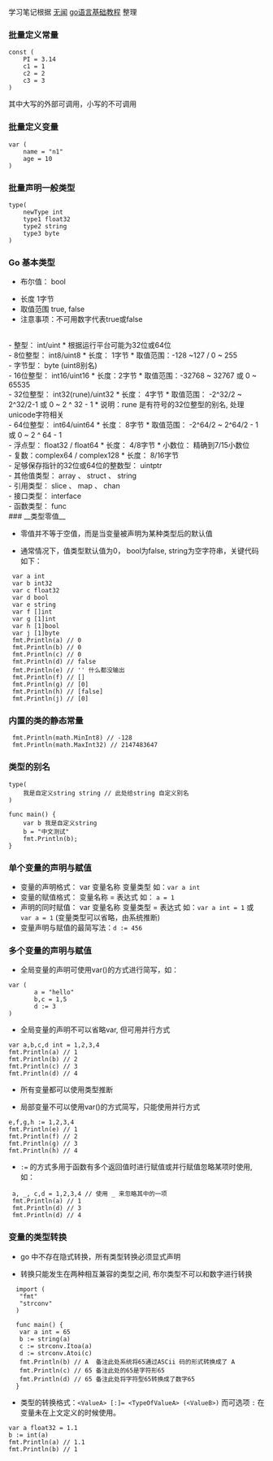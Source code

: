 学习笔记根据 [无闻](https://github.com/Unknwon) [go语言基础教程](https://github.com/Unknwon/go-fundamental-programming) 整理

### __批量定义常量__

```golang
const (
    PI = 3.14
    c1 = 1
    c2 = 2
    c3 = 3
)
```

其中大写的外部可调用，小写的不可调用

### __批量定义变量__

```golang
var (
    name = "n1"
    age = 10
)
```

### __批量声明一般类型__

```golang
type(
    newType int
    type1 float32
    type2 string
    type3 byte
)
```

### __Go 基本类型__

- 布尔值： bool
 * 长度 1字节
 * 取值范围 true, false
 * 注意事项：不可用数字代表true或false
<br>
- 整型： int/uint
 * 根据运行平台可能为32位或64位
<br>
- 8位整型： int8/uint8
 * 长度： 1字节
 * 取值范围：-128 ~127 / 0 ~ 255
<br>
-  字节型： byte (uint8别名)
<br>
- 16位整型： int16/uint16
 * 长度：2字节
 * 取值范围：-32768 ~ 32767 或 0 ~ 65535
<br>
- 32位整型： int32(rune)/uint32
  * 长度： 4字节
  * 取值范围： -2^32/2 ~ 2^32/2-1 或 0 ~ 2 ^ 32 - 1
  * 说明：rune 是有符号的32位整型的别名, 处理unicode字符相关
<br>
- 64位整型： int64/uint64
 * 长度： 8字节
 * 取值范围： -2^64/2 ~ 2^64/2 - 1 或 0 ~ 2 ^ 64 - 1
<br>
- 浮点型： float32 / float64
  * 长度： 4/8字节
  * 小数位： 精确到7/15小数位
<br>
- 复数：complex64 / complex128
 * 长度： 8/16字节
<br>
- 足够保存指针的32位或64位的整数型：  uintptr
<br>
- 其他值类型： array 、 struct 、 string
<br>
- 引用类型： slice 、 map 、 chan
<br>
- 接口类型： interface
<br>
- 函数类型： func
<br>
### __类型零值__

 - 零值并不等于空值，而是当变量被声明为某种类型后的默认值

 - 通常情况下，值类型默认值为0， bool为false, string为空字符串，关键代码如下：
  ```golang
   var a int
   var b int32
   var c float32
   var d bool
   var e string
   var f []int
   var g [1]int
   var h [1]bool
   var j [1]byte
   fmt.Println(a) // 0
   fmt.Println(b) // 0
   fmt.Println(c) // 0
   fmt.Println(d) // false
   fmt.Println(e) // '' 什么都没输出
   fmt.Println(f) // []
   fmt.Println(g) // [0]
   fmt.Println(h) // [false]
   fmt.Println(j) // [0]

  ```

### __内置的类的静态常量__

```golang
 fmt.Println(math.MinInt8) // -128
 fmt.Println(math.MaxInt32) // 2147483647
```

### __类型的别名__

```golang
type(
    我是自定义string string // 此处给string 自定义别名
)

func main() {
    var b 我是自定义string
    b = "中文测试"
    fmt.Println(b);
}

```

### __单个变量的声明与赋值__

- 变量的声明格式： var 变量名称 变量类型 如：`var a int`
- 变量的赋值格式： 变量名称 = 表达式 如： `a = 1`
- 声明的同时赋值： var 变量名称 变量类型 = 表达式 如：`var a int = 1` 或 `var a = 1` (变量类型可以省略，由系统推断)
- 变量声明与赋值的最简写法：`d := 456`

### __多个变量的声明与赋值__

- 全局变量的声明可使用var()的方式进行简写，如：
 ```golang
 var (
	    a = "hello"
	    b,c = 1,5
	    d := 3
 )
 ```

- 全局变量的声明不可以省略var, 但可用并行方式

 ```golang
 var a,b,c,d int = 1,2,3,4
 fmt.Println(a) // 1
 fmt.Println(b) // 2
 fmt.Println(c) // 3
 fmt.Println(d) // 4
 ```
- 所有变量都可以使用类型推断

- 局部变量不可以使用var()的方式简写，只能使用并行方式
 ```golang
 e,f,g,h := 1,2,3,4
 fmt.Println(e) // 1
 fmt.Println(f) // 2
 fmt.Println(g) // 3
 fmt.Println(h) // 4
 ```

- `:=` 的方式多用于函数有多个返回值时进行赋值或并行赋值忽略某项时使用,如：
 ```golang
  a, _, c,d = 1,2,3,4 // 使用 _ 来忽略其中的一项
  fmt.Println(a) // 1
  fmt.Println(d) // 3
  fmt.Println(d) // 4

 ```

### __变量的类型转换__

-  go 中不存在隐式转换，所有类型转换必须显式声明

- 转换只能发生在两种相互兼容的类型之间, 布尔类型不可以和数字进行转换
 ```golang
   import (
    "fmt"
    "strconv"
   )

   func main() {
    var a int = 65
    b := string(a)
    c := strconv.Itoa(a)
    d := strconv.Atoi(c)
    fmt.Println(b) // A  备注此处系统将65通过ASCii 码的形式转换成了 A
    fmt.Println(c) // 65 备注此处的65是字符形65
    fmt.Println(d) // 65 备注此处将字符型65转换成了数字65
   }

 ```
- 类型的转换格式：`<ValueA> [:]= <TypeOfValueA> (<ValueB>)` 而可选项 `:` 在变量未在上文定义的时候使用。
 ```golang
 var a float32 = 1.1
 b := int(a)
 fmt.Println(a) // 1.1
 fmt.Println(b) // 1

 ```